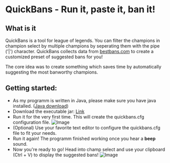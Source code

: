 # QuickBans - Run it, paste it, ban it!
<!--
##Overview
* How to use: [Link](https://github.com/thamma/QuickBans#getting-started)
* Description: [Link](https://github.com/thamma/quickbans#what-is-it)
-->

## What is it
QuickBans is a tool for league of legends. You can filter the champions in champion select by multiple champions by seperating them with the pipe ('|') character. QuickBans collects data from [bestbans.com](http://bestbans.com/) to create a customized preset of suggested bans for you!

The core idea was to create something which saves time by automatically suggesting the most banworthy champions.

## Getting started:
* As my programm is written in Java, please make sure you have java installed. ([Java download](http://www.java.com/en/download/win10.jsp))
* Download the executable jar: [Link](https://github.com/thamma/QuickBans/releases/download/v0.1-alpha/QuickBans.jar)
* Run it for the very first time. This will create the quickbans.cfg configuration file.
![Image](http://i.imgur.com/zllCLti.png)
* (Optional) Use your favorite text editor to configure the quickbans.cfg file to fit your needs.
* Run it again! The programm finished working once you hear a **beep** sound.
* Now you're ready to go! Head into champ select and use your clipboard (Ctrl + V) to display the suggested bans!
![Image](https://gfycat.com/OffbeatWavyAmericanalligator)

